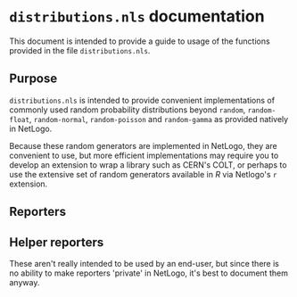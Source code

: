 # `distributions.nls` documentation
This document is intended to provide a guide to usage of the functions provided in the file `distributions.nls`.

## Purpose
`distributions.nls` is intended to provide convenient implementations of commonly used random probability distributions beyond `random`, `random-float`, `random-normal`, `random-poisson` and `random-gamma` as provided natively in NetLogo.

Because these random generators are implemented in NetLogo, they are convenient to use, but more efficient implementations may require you to develop an extension to wrap a library such as CERN's COLT, or perhaps to use the extensive set of random generators available in _R_ via Netlogo's `r` extension.

## Reporters

## Helper reporters
These aren't really intended to be used by an end-user, but since there is no ability to make reporters 'private' in NetLogo, it's best to document them anyway.
